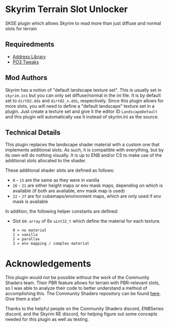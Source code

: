 # Skyrim Terrain Slot Unlocker

SKSE plugin which allows Skyrim to read more than just diffuse and normal slots for terrain

## Requiredments

* [Address Library](https://www.nexusmods.com/skyrimspecialedition/mods/32444)
* [PO3 Tweaks](https://www.nexusmods.com/skyrimspecialedition/mods/51073)

## Mod Authors

Skyrim has a notion of "default landscape texture set". This is usually set in `skyrim.ini` but you can only set diffuse/normal in the ini file. It is by default set to `dirt02.dds` and `dirt02_n.dds`, respectively. Since this plugin allows for more slots, you will need to define a "default landscape" texture set in a plugin. Just create a texture set and give it the editor ID `LandscapeDefault` and this plugin will automatically use it instead of skyrim.ini as the source.

## Technical Details

This plugin replaces the landscape shader material with a custom one that implements additional slots. As such, it is compatible with everything, but by its own will do nothing visually. It is up to ENB and/or CS to make use of the additional slots allocated to the shader.

These additional shader slots are defined as follows:

* `0` - `15` are the same as they were in vanilla
* `16` - `21` are either height maps or env mask maps, depending on which is available (if both are available, env mask map is used)
* `22` - `27` are for cubemaps/environment maps, which are only used if env mask is available

In addition, the following helper constants are defined:

* Slot `60`: `array` of 6x `uint32_t` which define the material for each texture.
  ```
  0 = no material
  1 = vanilla
  2 = parallax
  3 = env mapping / complex material
  ```

# Acknowledgements

This plugin would not be possible without the work of the Community Shaders team. Their PBR feature allows for terrain with PBR-relevant slots, so I was able to analyze their code to better understand a method of accomplishing this. The Community Shaders repository can be found [here](https://github.com/doodlum/skyrim-community-shaders). Give them a star!

Thanks to the helpful people on the Community Shaders discord, ENBSeries discord, and the Skyrim RE discord, for helping figure out some concepts needed for this plugin as well as testing.
